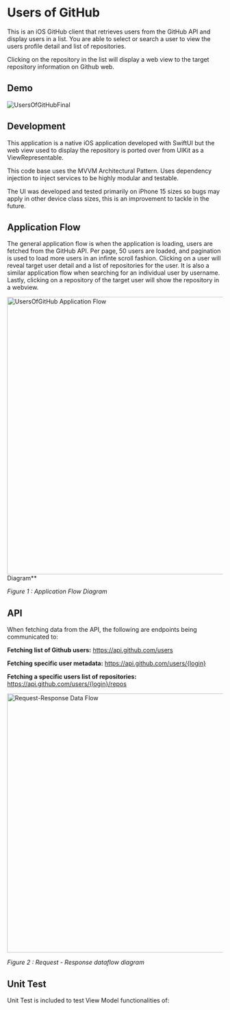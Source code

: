 
# Users of GitHub
This is an iOS GitHub client that retrieves users from the GitHub API and display users in a list.  You are able to select or search a user to view the users profile detail and list of repositories.

Clicking on the repository in the list will display a web view to the target repository information on Github web.

## Demo

![UsersOfGitHubFinal](https://github.com/user-attachments/assets/b1dfc41e-d705-4b4b-91b0-59a0a1b01e58)


## Development
This application is a native iOS application developed with SwiftUI but the web view used to display the repository is ported over from UIKit as a ViewRepresentable.

This code base uses the MVVM Architectural Pattern. Uses dependency injection to inject services to be highly modular and testable.

The UI was developed and tested primarily on iPhone 15 sizes so bugs may apply in other device class sizes, this is an improvement to tackle in the future.

## Application Flow
The general application flow is when the application is loading, users are fetched from the GitHub API.  Per page, 50 users are loaded, and pagination is used to load more users in an infinte scroll fashion.  Clicking on a user will reveal target user detail and a list of repositories for the user.  It is also a similar application flow when searching for an individual user by username.  Lastly, clicking on a repository of the target user will show the repository in a webview.

<img width="648" alt="UsersOfGitHub Application Flow" src="https://github.com/user-attachments/assets/4ceb5728-8956-4877-b6a8-230b17e42e68">
Diagram**

_Figure 1 : Application Flow Diagram_
## API

When fetching data from the API, the following are endpoints being communicated to:

**Fetching list of Github users:**  https://api.github.com/users

**Fetching specific user metadata:**  https://api.github.com/users/{login}

**Fetching a specific users list of repositories:** https://api.github.com/users/{login}/repos

<img width="605" alt="Request-Response Data Flow" src="https://github.com/user-attachments/assets/b1dc4c4b-e28a-4f3f-82ce-a271e72b4b9f">

_Figure 2 : Request - Response dataflow diagram_

## Unit Test
Unit Test is included to test View Model functionalities of:
